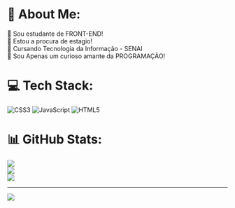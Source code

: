 # 💫 About Me:
🔭 Sou estudante de FRONT-END!<br>👯 Estou a procura de estagio!<br>🤝 Cursando Tecnologia da Informação - SENAI<br>🌱 Sou Apenas um curioso amante da PROGRAMAÇÃO!<br>


# 💻 Tech Stack:
![CSS3](https://img.shields.io/badge/css3-%231572B6.svg?style=flat-square&logo=css3&logoColor=white) ![JavaScript](https://img.shields.io/badge/javascript-%23323330.svg?style=flat-square&logo=javascript&logoColor=%23F7DF1E) ![HTML5](https://img.shields.io/badge/html5-%23E34F26.svg?style=flat-square&logo=html5&logoColor=white)
# 📊 GitHub Stats:
![](https://github-readme-stats.vercel.app/api?username=VinyyciusCanuto&theme=great-gatsby&hide_border=false&include_all_commits=false&count_private=false)<br/>
![](https://github-readme-streak-stats.herokuapp.com/?user=VinyyciusCanuto&theme=great-gatsby&hide_border=false)<br/>
![](https://github-readme-stats.vercel.app/api/top-langs/?username=VinyyciusCanuto&theme=great-gatsby&hide_border=false&include_all_commits=false&count_private=false&layout=compact)

---
[![](https://visitcount.itsvg.in/api?id=VinyyciusCanuto&icon=1&color=2)](https://visitcount.itsvg.in)

<!-- Proudly created with GPRM ( https://gprm.itsvg.in ) -->